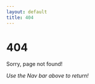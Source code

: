 ```yaml
---
layout: default
title: 404
---
```


# 404

Sorry, page not found!

*Use the Nav bar above to return!*